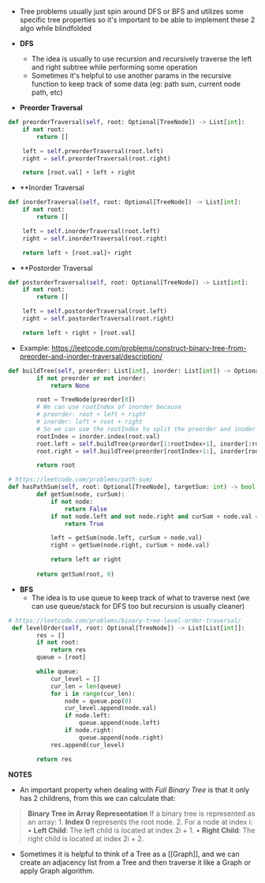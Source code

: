- Tree problems usually just spin around DFS or BFS and utilizes some specific tree properties so it's important to be able to implement these 2 algo while blindfolded

- **DFS**
	- The idea is usually to use recursion and recursively traverse the left and right subtree while performing some operation
	- Sometimes it's helpful to use another params in the recursive function to keep track of some data (eg: path sum, current node path, etc)

- **Preorder Traversal**
```python
def preorderTraversal(self, root: Optional[TreeNode]) -> List[int]:
	if not root:
		return []

	left = self.preorderTraversal(root.left)
	right = self.preorderTraversal(root.right)

	return [root.val] + left + right
```
- **Inorder Traversal
```python
def inorderTraversal(self, root: Optional[TreeNode]) -> List[int]:
	if not root:
		return []

	left = self.inorderTraversal(root.left)
	right = self.inorderTraversal(root.right)

	return left + [root.val]+ right
```
- **Postorder Traversal
```python
def postorderTraversal(self, root: Optional[TreeNode]) -> List[int]:
	if not root:
		return []

	left = self.postorderTraversal(root.left)
	right = self.postorderTraversal(root.right)

	return left + right + [root.val]
```


- Example:
https://leetcode.com/problems/construct-binary-tree-from-preorder-and-inorder-traversal/description/
```python
def buildTree(self, preorder: List[int], inorder: List[int]) -> Optional[TreeNode]:
        if not preorder or not inorder:
            return None

        root = TreeNode(preorder[0])
        # We can use rootIndex of inorder because
        # preorder: root + left + right
        # inorder: left + root + right
        # So we can use the rootIndex to split the preorder and inoder to 2 subarrays
        rootIndex = inorder.index(root.val)
        root.left = self.buildTree(preorder[1:rootIndex+1], inorder[:rootIndex+1])
        root.right = self.buildTree(preorder[rootIndex+1:], inorder[rootIndex+1:])

        return root
```

```python
# https://leetcode.com/problems/path-sum/
def hasPathSum(self, root: Optional[TreeNode], targetSum: int) -> bool:
        def getSum(node, curSum):
            if not node:
                return False
            if not node.left and not node.right and curSum + node.val == targetSum:
                return True

            left = getSum(node.left, curSum + node.val)
            right = getSum(node.right, curSum + node.val)

            return left or right
        
        return getSum(root, 0)
```
- **BFS**
	- The idea is to use queue to keep track of what to traverse next (we can use queue/stack for DFS too but recursion is usually cleaner)
```python
# https://leetcode.com/problems/binary-tree-level-order-traversal/
 def levelOrder(self, root: Optional[TreeNode]) -> List[List[int]]:
        res = []
        if not root:
            return res
        queue = [root]

        while queue:
            cur_level = []
            cur_len = len(queue)
            for i in range(cur_len):
                node = queue.pop(0)
                cur_level.append(node.val)
                if node.left:
                    queue.append(node.left)
                if node.right:
                    queue.append(node.right)
            res.append(cur_level)

        return res
```


**NOTES**
- An important property when dealing with *Full Binary Tree* is that it only has 2 childrens, from this we can calculate that:
> **Binary Tree in Array Representation**
	If a binary tree is represented as an array:
	1. **Index 0** represents the root node.
	2. For a node at index i:
	• **Left Child**: The left child is located at index 2i + 1.
	• **Right Child**: The right child is located at index 2i + 2.

- Sometimes it is helpful to think of a Tree as a [[Graph]], and we can create an adjacency list from a Tree and then traverse it like a Graph or apply Graph algorithm.